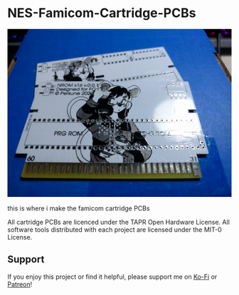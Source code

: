 # NES-Famicom-Cartridge-PCBs


 ![](docs/overview.jpg)
 
 this is where i make the famicom cartridge PCBs
 
 All cartridge PCBs are licenced under the TAPR Open Hardware License.
 All software tools distributed with each project are licensed under the MIT-0 License.
 
 ## Support

If you enjoy this project or find it helpful, please support me on [Ko-Fi](https://ko-fi.com/persune) or [Patreon](https://www.patreon.com/persune)!
